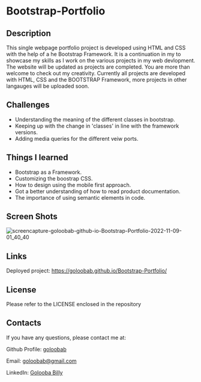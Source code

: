 # Bootstrap-Portfolio


## Description 

This single webpage portfolio project is developed using HTML and CSS with the help of a he Bootstrap Framework. It is a continuation in my to showcase my skills as I work on the various projects in my web devlopment. The website will be updated as projects are completed. You are more than welcome to check out my creativity. Currently all projects are developed with HTML, CSS and the BOOTSTRAP Framework, more projects in other langauges will be uploaded soon.


## Challenges

* Understanding the meaning of the different classes in bootstrap.
* Keeping up with the change in 'classes' in line with the framework versions.
* Adding media queries for the different veiw ports.

## Things I learned 
* Bootstrap as a Framework.
* Customizing the boostrap CSS. 
* How to design using the mobile first approach.
* Got a better understanding of how to read product documentation.
* The importance of using semantic elements in code.

## Screen Shots
![screencapture-goloobab-github-io-Bootstrap-Portfolio-2022-11-09-01_40_40](https://user-images.githubusercontent.com/26630637/200718028-b357a9d8-3d61-4929-a577-39f11a55d6ff.png)

## Links
Deployed project: https://goloobab.github.io/Bootstrap-Portfolio/

## License 
Please refer to the LICENSE enclosed in the repository

## Contacts

If you have any questions, please contact me at: 
 
  Github Profile: [goloobab](https://github.com/goloobab/)  

  Email:  goloobab@gmail.com

  LinkedIn: [ Golooba Billy ](linkedin.com/in/goloobab)

